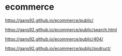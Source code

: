 # ecommerce

https://gans92.github.io/ecommerce/public/

https://gans92.github.io/ecommerce/public/search.html

https://gans92.github.io/ecommerce/public/404/

https://gans92.github.io/ecommerce/public/podruct/
